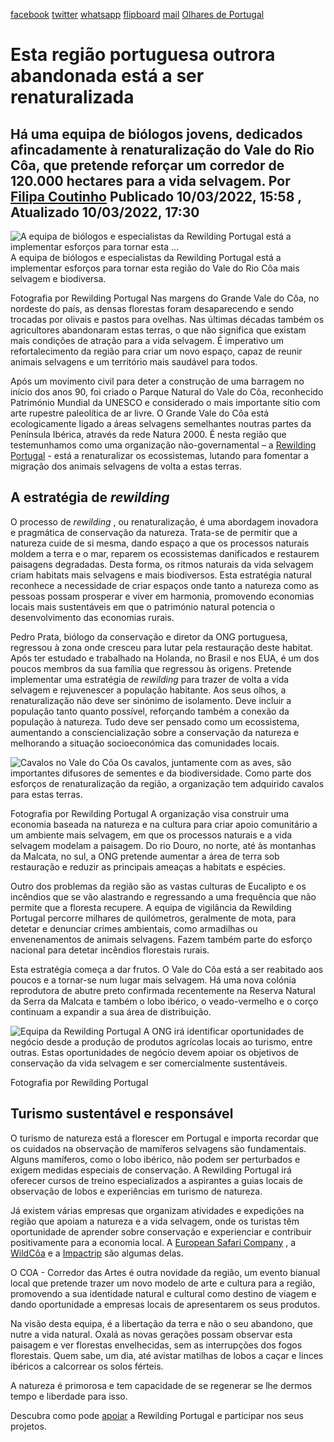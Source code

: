 [facebook](https://www.facebook.com/sharer/sharer.php?u=https%3A%2F%2Fwww.natgeo.pt%2Fmeio-ambiente%2F2022%2F03%2Festa-regiao-portuguesa-outrora-abandonada-esta-a-ser-renaturalizada) [twitter](https://twitter.com/share?url=https%3A%2F%2Fwww.natgeo.pt%2Fmeio-ambiente%2F2022%2F03%2Festa-regiao-portuguesa-outrora-abandonada-esta-a-ser-renaturalizada&via=natgeo&text=Esta%20regi%C3%A3o%20portuguesa%20outrora%20abandonada%20est%C3%A1%20a%20ser%20renaturalizada) [whatsapp](https://web.whatsapp.com/send?text=https%3A%2F%2Fwww.natgeo.pt%2Fmeio-ambiente%2F2022%2F03%2Festa-regiao-portuguesa-outrora-abandonada-esta-a-ser-renaturalizada) [flipboard](https://share.flipboard.com/bookmarklet/popout?v=2&title=Esta%20regi%C3%A3o%20portuguesa%20outrora%20abandonada%20est%C3%A1%20a%20ser%20renaturalizada&url=https%3A%2F%2Fwww.natgeo.pt%2Fmeio-ambiente%2F2022%2F03%2Festa-regiao-portuguesa-outrora-abandonada-esta-a-ser-renaturalizada) [mail](mailto:?subject=NatGeo&body=https%3A%2F%2Fwww.natgeo.pt%2Fmeio-ambiente%2F2022%2F03%2Festa-regiao-portuguesa-outrora-abandonada-esta-a-ser-renaturalizada%20-%20Esta%20regi%C3%A3o%20portuguesa%20outrora%20abandonada%20est%C3%A1%20a%20ser%20renaturalizada) [Olhares de Portugal](https://www.natgeo.pt/olhares-de-portugal) 
# Esta região portuguesa outrora abandonada está a ser renaturalizada 
## Há uma equipa de biólogos jovens, dedicados afincadamente à renaturalização do Vale do Rio Côa, que pretende reforçar um corredor de 120.000 hectares para a vida selvagem. Por [Filipa Coutinho](https://www.natgeo.pt/autor/filipa-coutinho) Publicado 10/03/2022, 15:58 , Atualizado 10/03/2022, 17:30 
![A equipa de biólogos e especialistas da Rewilding Portugal está a implementar esforços para tornar esta ...](img/files_styles_image_00_public_0_a_0.jpg, "A equipa de biólogos e especialistas da Rewilding Portugal está a implementar esforços para tornar esta ...")
A equipa de biólogos e especialistas da Rewilding Portugal está a implementar esforços para tornar esta região do Vale do Rio Côa mais selvagem e biodiversa. 

Fotografia por Rewilding Portugal Nas margens do Grande Vale do Côa, no nordeste do país, as densas florestas foram desaparecendo e sendo trocadas por olivais e pastos para ovelhas. Nas últimas décadas também os agricultores abandonaram estas terras, o que não significa que existam mais condições de atração para a vida selvagem. É imperativo um refortalecimento da região para criar um novo espaço, capaz de reunir animais selvagens e um território mais saudável para todos. 

Após um movimento civil para deter a construção de uma barragem no início dos anos 90, foi criado o Parque Natural do Vale do Côa, reconhecido Património Mundial da UNESCO e considerado o mais importante sítio com arte rupestre paleolítica de ar livre. O Grande Vale do Côa está ecologicamente ligado a áreas selvagens semelhantes noutras partes da Península Ibérica, através da rede Natura 2000. É nesta região que testemunhamos como uma organização não-governamental – a [Rewilding Portugal](https://rewilding-portugal.com/) - está a renaturalizar os ecossistemas, lutando para fomentar a migração dos animais selvagens de volta a estas terras. 

## **A estratégia de _rewilding_** 
O processo de _rewilding_ , ou renaturalização, é uma abordagem inovadora e pragmática de conservação da natureza. Trata-se de permitir que a natureza cuide de si mesma, dando espaço a que os processos naturais moldem a terra e o mar, reparem os ecossistemas danificados e restaurem paisagens degradadas. Desta forma, os ritmos naturais da vida selvagem criam habitats mais selvagens e mais biodiversos. Esta estratégia natural reconhece a necessidade de criar espaços onde tanto a natureza como as pessoas possam prosperar e viver em harmonia, promovendo economias locais mais sustentáveis em que o património natural potencia o desenvolvimento das economias rurais. 

Pedro Prata, biólogo da conservação e diretor da ONG portuguesa, regressou à zona onde cresceu para lutar pela restauração deste habitat. Após ter estudado e trabalhado na Holanda, no Brasil e nos EUA, é um dos poucos membros da sua família que regressou às origens. Pretende implementar uma estratégia de _rewilding_ para trazer de volta a vida selvagem e rejuvenescer a população habitante. Aos seus olhos, a renaturalização não deve ser sinónimo de isolamento. Deve incluir a população tanto quanto possível, reforçando também a conexão da população à natureza. Tudo deve ser pensado como um ecossistema, aumentando a consciencialização sobre a conservação da natureza e melhorando a situação socioeconómica das comunidades locais. 

![Cavalos no Vale do Côa](img/files_styles_image_00_public_dsc0_0_0_x1.jpg, "Cavalos no Vale do Côa")
Os cavalos, juntamente com as aves, são importantes difusores de sementes e da biodiversidade. Como parte dos esforços de renaturalização da região, a organização tem adquirido cavalos para estas terras. 

Fotografia por Rewilding Portugal A organização visa construir uma economia baseada na natureza e na cultura para criar apoio comunitário a um ambiente mais selvagem, em que os processos naturais e a vida selvagem modelam a paisagem. Do rio Douro, no norte, até às montanhas da Malcata, no sul, a ONG pretende aumentar a área de terra sob restauração e reduzir as principais ameaças a habitats e espécies. 

Outro dos problemas da região são as vastas culturas de Eucalipto e os incêndios que se vão alastrando e regressando a uma frequência que não permite que a floresta recupere. A equipa de vigilância da Rewilding Portugal percorre milhares de quilómetros, geralmente de mota, para detetar e denunciar crimes ambientais, como armadilhas ou envenenamentos de animais selvagens. Fazem também parte do esforço nacional para detetar incêndios florestais rurais. 

Esta estratégia começa a dar frutos. O Vale do Côa está a ser reabitado aos poucos e a tornar-se num lugar mais selvagem. Há uma nova colónia reprodutora de abutre preto confirmada recentemente na Reserva Natural da Serra da Malcata e também o lobo ibérico, o veado-vermelho e o corço continuam a expandir a sua área de distribuição. 

![Equipa da Rewilding Portugal](img/files_styles_image_00_public_screenshot1.jpg, "Equipa da Rewilding Portugal")
A ONG irá identificar oportunidades de negócio desde a produção de produtos agrícolas locais ao turismo, entre outras. Estas oportunidades de negócio devem apoiar os objetivos de conservação da vida selvagem e ser comercialmente sustentáveis. 

Fotografia por Rewilding Portugal 
## **Turismo sustentável e responsável** 
O turismo de natureza está a florescer em Portugal e importa recordar que os cuidados na observação de mamíferos selvagens são fundamentais. Alguns mamíferos, como o lobo ibérico, não podem ser perturbados e exigem medidas especiais de conservação. A Rewilding Portugal irá oferecer cursos de treino especializados a aspirantes a guias locais de observação de lobos e experiências em turismo de natureza. 

Já existem várias empresas que organizam atividades e expedições na região que apoiam a natureza e a vida selvagem, onde os turistas têm oportunidade de aprender sobre conservação e experienciar e contribuir positivamente para a economia local. A [European Safari Company](https://www.europeansafaricompany.com/) , a [WildCôa](https://www.wildcoa.pt/) e a [Impactrip](https://impactrip.com/) são algumas delas. 

O COA - Corredor das Artes é outra novidade da região, um evento bianual local que pretende trazer um novo modelo de arte e cultura para a região, promovendo a sua identidade natural e cultural como destino de viagem e dando oportunidade a empresas locais de apresentarem os seus produtos. 

Na visão desta equipa, é a libertação da terra e não o seu abandono, que nutre a vida natural. Oxalá as novas gerações possam observar esta paisagem e ver florestas envelhecidas, sem as interrupções dos fogos florestais. Quem sabe, um dia, até avistar matilhas de lobos a caçar e linces ibéricos a calcorrear os solos férteis. 

A natureza é primorosa e tem capacidade de se regenerar se lhe dermos tempo e liberdade para isso. 

Descubra como pode [apoiar](https://rewilding-portugal.com/pt/participar/) a Rewilding Portugal e participar nos seus projetos. 

